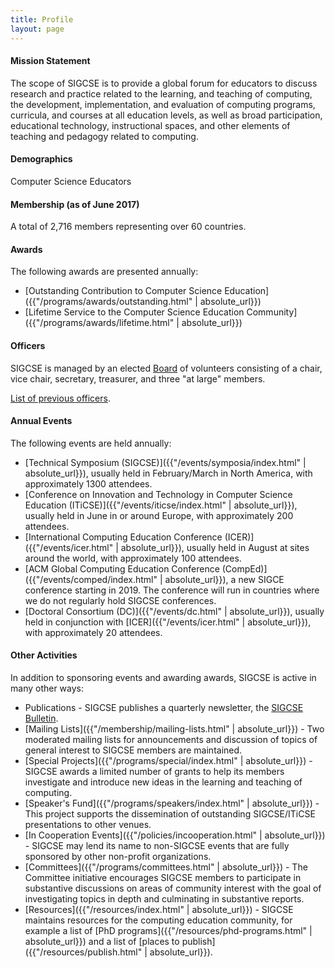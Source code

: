```yaml
---
title: Profile
layout: page
---
```


#### Mission Statement

The scope of SIGCSE is to provide a global forum for educators to
discuss research and practice related to the learning, and teaching of
computing, the development, implementation, and evaluation of computing
programs, curricula, and courses at all education levels, as well as
broad participation, educational technology, instructional spaces, and
other elements of teaching and pedagogy related to computing.

#### Demographics

Computer Science Educators

#### Membership (as of June 2017)

A total of 2,716 members representing over 60 countries.

#### Awards

The following awards are presented annually:

-   [Outstanding Contribution to Computer Science Education]({{"/programs/awards/outstanding.html" | absolute_url}})
-   [Lifetime Service to the Computer Science Education Community]({{"/programs/awards/lifetime.html" | absolute_url}})

#### Officers

SIGCSE is managed by an elected [Board](board.html) of volunteers
consisting of a chair, vice chair, secretary, treasurer, and three \"at
large\" members.

[List of previous officers](board-history.html).

#### Annual Events

The following events are held annually:

-   [Technical Symposium (SIGCSE)]({{"/events/symposia/index.html" | absolute_url}}), usually held in February/March in North America, with approximately 1300 attendees.
-   [Conference on Innovation and Technology in Computer Science Education (ITiCSE)]({{"/events/iticse/index.html" | absolute_url}}), usually held in June in or around Europe, with approximately 200 attendees.
-   [International Computing Education Conference (ICER)]({{"/events/icer.html" | absolute_url}}), usually held in August at sites around the world, with approximately 100 attendees. 
-   [ACM Global Computing Education Conference (CompEd)]({{"/events/comped/index.html" | absolute_url}}), a new SIGCE conference starting in 2019. The conference will run in countries where we do not regularly hold SIGCSE conferences.
-   [Doctoral Consortium (DC)]({{"/events/dc.html" | absolute_url}}), usually held in conjunction with [ICER]({{"/events/icer.html" | absolute_url}}), with approximately 20 attendees.

#### Other Activities

In addition to sponsoring events and awarding awards, SIGCSE is active
in many other ways:

<!-- -   Publications - SIGCSE sponsors the [ACM
    Inroads](http://inroads.acm.org/) magazine and also publishes a
    quarterly newsletter the [SIGCSE Bulletin](bulletin.html).
 -->
-   Publications - SIGCSE publishes a
    quarterly newsletter, the [SIGCSE Bulletin](bulletin.html).
 -   [Mailing Lists]({{"/membership/mailing-lists.html" | absolute_url}}) - Two moderated
    mailing lists for announcements and discussion of topics of general
    interest to SIGCSE members are maintained.
-   [Special Projects]({{"/programs/special/index.html" | absolute_url}}) - SIGCSE awards a
    limited number of grants to help its members investigate and
    introduce new ideas in the learning and teaching of computing.
-   [Speaker\'s Fund]({{"/programs/speakers/index.html" | absolute_url}}) - This project supports
    the dissemination of outstanding SIGCSE/ITiCSE presentations to
    other venues.
-   [In Cooperation Events]({{"/policies/incooperation.html" | absolute_url}}) -   SIGCSE may lend its name to non-SIGCSE events that are fully sponsored by other non-profit organizations.
-   [Committees]({{"/programs/committees.html" | absolute_url}}) - The Committee initiative
    encourages SIGCSE members to participate in substantive discussions
    on areas of community interest with the goal of investigating topics
    in depth and culminating in substantive reports.
-   [Resources]({{"/resources/index.html" | absolute_url}}) - SIGCSE maintains resources for the computing education community, for example a list of [PhD programs]({{"/resources/phd-programs.html" | absolute_url}}) and a list of [places to publish]({{"/resources/publish.html" | absolute_url}}).
